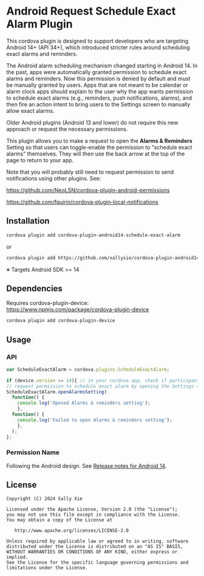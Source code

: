 Android Request Schedule Exact Alarm Plugin
========

This cordova plugin is designed to support developers who are targeting Android 14+ (API 34+), which introduced stricter rules around scheduling exact alarms and reminders.

The Android alarm scheduling mechanism changed starting in Android 14. In the past, apps were automatically granted permission to schedule exact alarms and reminders. Now this permission is denied by default and must be manually granted by users. Apps that are not meant to be calendar or alarm clock apps should explain to the user why the app wants permission to schedule exact alarms (e.g., reminders, push notifications, alarms), and then fire an action intent to bring users to the Settings screen to manually allow exact alarms. 

Older Android plugins (Android 13 and lower) do not require this new approach or request the necessary permissions.

This plugin allows you to make a request to open the **Alarms & Reminders** Setting so that users can toggle-enable the permission to "schedule exact alarms" themselves. They will then use the back arrow at the top of the page to return to your app.

Note that you will probably still need to request permission to send notifications using other plugins. See:

https://github.com/NeoLSN/cordova-plugin-android-permissions

https://github.com/fquirin/cordova-plugin-local-notifications

Installation
--------

```bash
cordova plugin add cordova-plugin-android14-schedule-exact-alarm
```

or

```bash
cordova plugin add https://github.com/xallysie/cordova-plugin-android14-schedule-exact-alarm.git
```

※ Targets Android SDK >= 14

Dependencies
--------

Requires cordova-plugin-device: https://www.npmjs.com/package/cordova-plugin-device
```bash
cordova plugin add cordova-plugin-device
```

Usage
--------

### API

```javascript
var ScheduleExactAlarm = cordova.plugins.ScheduleExactAlarm;

if (device.version >= 14){ // in your cordova app, check if participant is using android 14+
// request permission to schedule exact alarm by opening the Settings > Alarms & reminders window, so users can then toggle the permission themselves (for android 14+, api34+)
ScheduleExactAlarm.openAlarmsSetting(
  function() {
    console.log('Opened Alarms & reminders setting');
    },
  function() {
    console.log('Failed to open Alarms & reminders setting');
    },
  );
};

```

### Permission Name

Following the Android design. See [Release notes for Android 14](https://developer.android.com/about/versions/14/changes/schedule-exact-alarms).


License
--------

    Copyright (C) 2024 Sally Xie

    Licensed under the Apache License, Version 2.0 (the "License");
    you may not use this file except in compliance with the License.
    You may obtain a copy of the License at

       http://www.apache.org/licenses/LICENSE-2.0

    Unless required by applicable law or agreed to in writing, software
    distributed under the License is distributed on an "AS IS" BASIS,
    WITHOUT WARRANTIES OR CONDITIONS OF ANY KIND, either express or implied.
    See the License for the specific language governing permissions and
    limitations under the License.
